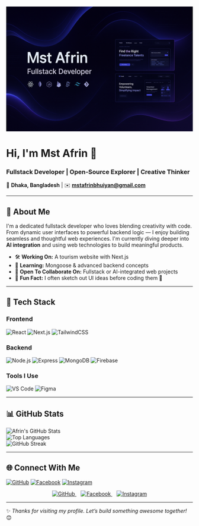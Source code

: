 <!-- 🌐 Banner Image -->
<p align="center">
  <img src="https://github.com/afrinbhuiyan/afrinbhuiyan/blob/main/github_banner.png?raw=true" alt="Mst Afrin Banner" />
</p>

# **Hi, I'm Mst Afrin** 👋  
### **Fullstack Developer | Open-Source Explorer | Creative Thinker**

📍 **Dhaka, Bangladesh** | ✉️ **mstafrinbhuiyan@gmail.com**  

---

## 🚀 About Me  
I'm a dedicated fullstack developer who loves blending creativity with code. From dynamic user interfaces to powerful backend logic — I enjoy building seamless and thoughtful web experiences. I'm currently diving deeper into **AI integration** and using web technologies to build meaningful products.

- 🛠️ **Working On:** A tourism website with Next.js  
- 🌱 **Learning:** Mongoose & advanced backend concepts
- 🤝 **Open To Collaborate On:** Fullstack or AI-integrated web projects
- 🧩 **Fun Fact:** I often sketch out UI ideas before coding them 🎨

---

## 🧰 Tech Stack  

### **Frontend**  
![React](https://img.shields.io/badge/-React-61DAFB?logo=react&logoColor=black)
![Next.js](https://img.shields.io/badge/-Next.js-000000?logo=next.js)
![TailwindCSS](https://img.shields.io/badge/-TailwindCSS-06B6D4?logo=tailwind-css)

### **Backend**  
![Node.js](https://img.shields.io/badge/-Node.js-339933?logo=node.js&logoColor=white)
![Express](https://img.shields.io/badge/-Express-000000?logo=express)
![MongoDB](https://img.shields.io/badge/-MongoDB-47A248?logo=mongodb&logoColor=white)
![Firebase](https://img.shields.io/badge/-Firebase-FFCA28?logo=firebase&logoColor=black)

### **Tools I Use**  
![VS Code](https://img.shields.io/badge/-VS%20Code-007ACC?logo=visual-studio-code)
![Figma](https://img.shields.io/badge/-Figma-F24E1E?logo=figma&logoColor=white)

---

## 📊 GitHub Stats  

![Afrin's GitHub Stats](https://github-readme-stats.vercel.app/api?username=afrinbhuiyan&show_icons=true&theme=radical)  
![Top Languages](https://github-readme-stats.vercel.app/api/top-langs/?username=afrinbhuiyan&layout=compact&theme=radical)  
![GitHub Streak](https://streak-stats.demolab.com?user=afrinbhuiyan&theme=radical)  

---

## 🌐 Connect With Me  

[![GitHub](https://img.shields.io/badge/-GitHub-181717?logo=github)](https://github.com/afrinbhuiyan)
[![Facebook](https://img.shields.io/badge/-Facebook-1877F2?logo=facebook&logoColor=white)](https://facebook.com/mst.afrin.528517)
[![Instagram](https://img.shields.io/badge/-Instagram-E4405F?logo=instagram&logoColor=white)](https://instagram.com/afrin_6068)

<p align="center">
  <a href="https://github.com/afrinbhuiyan" target="_blank">
    <img src="https://w7.pngwing.com/pngs/646/324/png-transparent-github-computer-icons-github-logo-monochrome-head-thumbnail.png" alt="GitHub" />
  </a>
  &nbsp;&nbsp;
  <a href="https://facebook.com/mst.afrin.528517" target="_blank">
    <img src="https://img.favpng.com/13/22/2/facebook-scalable-vector-graphics-icon-png-favpng-jfmfMWHVf685LcuKa5WC1jEVK.jpg" alt="Facebook" />
  </a>
  &nbsp;&nbsp;
  <a href="https://instagram.com/afrin_6068" target="_blank">
    <img src="https://img.freepik.com/premium-vector/instagram-vector-logo-icon-social-media-logotype_901408-392.jpg?semt=ais_hybrid&w=740" alt="Instagram" />
  </a>
</p>

---

✨ *Thanks for visiting my profile. Let’s build something awesome together!* 😊  

